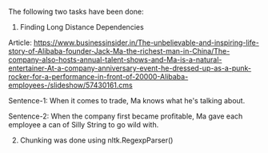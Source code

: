 The following two tasks have been done:

1) Finding Long Distance Dependencies

Article: https://www.businessinsider.in/The-unbelievable-and-inspiring-life-story-of-Alibaba-founder-Jack-Ma-the-richest-man-in-China/The-company-also-hosts-annual-talent-shows-and-Ma-is-a-natural-entertainer-At-a-company-anniversary-event-he-dressed-up-as-a-punk-rocker-for-a-performance-in-front-of-20000-Alibaba-employees-/slideshow/57430161.cms 

   Sentence-1: When it comes to trade, Ma knows what he's talking about.

   Sentence-2: When the company first became profitable, Ma gave each employee a can of Silly String to go wild with.

2) Chunking was done using nltk.RegexpParser()

